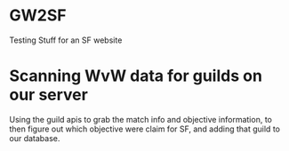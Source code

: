 # GW2SF
Testing Stuff for an SF website

# Scanning WvW data for guilds on our server
Using the guild apis to grab the match info and objective information, to then figure out which objective were claim for SF, and adding that guild to our database.
